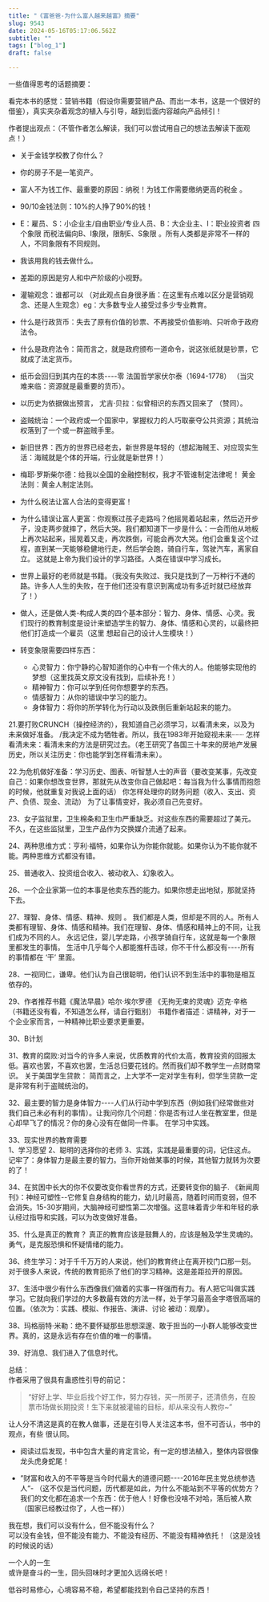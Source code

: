 ```yaml
--- 
title: "《富爸爸-为什么富人越来越富》摘要" 
slug: 9543
date: 2024-05-16T05:17:06.562Z 
subtitle: "" 
tags: ["blog_1"] 
draft: false

--- 
```

一些值得思考的话题摘要：

看完本书的感觉：营销书籍（假设你需要营销产品、而出一本书，这是一个很好的借鉴），真实夹杂着观念的植入与引导，越到后面内容越向产品倾引！

作者提出观点：（不管作者怎么解读，我们可以尝试用自己的想法去解读下面观点！）
- 关于金钱学校教了你什么？  
  
- 你的房子不是一笔资产。
- 富人不为钱工作、最重要的原因：纳税！为钱工作需要缴纳更高的税金 。
- 90/10金钱法则：10%的人挣了90%的钱！ 
- E：雇员、S：小企业主/自由职业/专业人员、B：大企业主、I：职业投资者 四个象限    而税法偏向B、I象限，限制E、S象限 。所有人类都是非常不一样的人，不同象限有不同规则。
- 我该用我的钱去做什么。
- 差距的原因是穷人和中产阶级的小视野。 
- 灌输观念：谁都可以   （对此观点自身很矛盾：在这里有点难以区分是营销观念、还是人生观念）eg：大多数专业人接受过多少专业教育。 
- 什么是行政货币：失去了原有价值的钞票、不再接受价值影响、只听命于政府法令。 
- 什么是政府法令：简而言之，就是政府颁布一道命令，说这张纸就是钞票，它就成了法定货币。     
- 纸币会回归到其内在的本质----零   法国哲学家伏尔泰（1694-1778）   （当灾难来临：资源就是最重要的货币）。 
- 以历史为依据做出预言，  尤吉·贝拉：似曾相识的东西又回来了    （赞同）。 
- 盗贼统治：一个政府或一个国家中，掌握权力的人巧取豪夺公共资源；其统治权落到了一个或一群盗贼手里。 
- 新旧世界：西方的世界已经老去，新世界是年轻的（想起海贼王、对应现实生活：海贼就是个体的开端，行业就是新世界！） 
- 梅耶·罗斯柴尔德：给我以全国的金融控制权，我才不管谁制定法律呢！    黄金法则：黄金人制定法则。 
- 为什么税法让富人合法的变得更富！ 
- 为什么错误让富人更富：你观察过孩子走路吗？他摇晃着站起来，然后迈开步子，没走两步就摔了，然后大哭。我们都知道下一步是什么：一会而他从地板上再次站起来，摇晃着又走，再次跌倒，可能会再次大哭。他们会重复这个过程，直到某一天能够稳健地行走，然后学会跑，骑自行车，驾驶汽车，离家自立。   这就是上帝为我们设计的学习路径。人类在错误中学习成长。
- 世界上最好的老师就是书籍。（我没有失败过、我只是找到了一万种行不通的路。许多人人生的失败，在于他们还没有意识到离成功有多近时就已经放弃了！）
- 做人，还是做人类-构成人类的四个基本部分：智力、身体、情感、心灵。我们现行的教育制度是设计来塑造学生的智力、身体、情感和心灵的，以最终把他们打造成一个雇员（这里 想起自己的设计人生模块！）
- 转变象限需要四样东西： 
    - 心灵智力：你宁静的心智知道你的心中有一个伟大的人。他能够实现他的梦想（这里找英文原文没有找到，后续补充！） 
    - 精神智力：你可以学到任何你想要学的东西。
    - 情感智力：从你的错误中学习的能力。 
    - 身体智力：将你的所学转化为行动以及跌倒后重新站起来的能力。   

21.要打败CRUNCH（操控经济的），我知道自己必须学习，以看清未来，以及为未来做好准备。  /我决定不成为牺牲者。所以，我在1983年开始窥视未来······    怎样看清未来：看清未来的方法是研究过去。（老王研究了各国三十年来的房地产发展历史，所以关注历史：你也能学到怎样看清未来）。   

22.为危机做好准备：学习历史、图表、听智慧人士的声音（要改变某事，先改变自己：如果你想改变世界，那就先从改变你自己做起吧：每当我为什么事情而抱怨的时候，他就重复对我说上面的话）   你怎样处理你的财务问题（收入、支出、资产、负债、现金、流动）  为了让事情变好，我必须自己先变好。

23、女子监狱里，卫生棉条和卫生巾严重缺乏。对这些东西的需要超过了美元。不久，在这些监狱里，卫生产品作为交换媒介流通了起来。

24、两种思维方式：亨利·福特，如果你认为你能你就能。如果你认为不能你就不能。两种思维方式都没有错。

25、普通收入、投资组合收入、被动收入、幻象收入。

26、一个企业家第一位的本事是他卖东西的能力。如果你想走出地狱，那就坚持下去。

27、理智、身体、情感、精神、规则 。 我们都是人类，但却是不同的人。所有人类都有理智、身体、情感和精神。我们在理智、身体、情感和精神上的不同，让我们成为不同的人。    永远记住，婴儿学走路，小孩学骑自行车，这就是每一个象限里都发生的事情。   生活中几乎每个人都能推杆击球，你不干什么都没有----所有的事情都在 ‘干’ 里面。

28、一视同仁，谦卑。他们认为自己很聪明，他们认识不到生活中的事物是相互依存的。

29、作者推荐书籍《魔法早晨》哈尔·埃尔罗德    《无拘无束的灵魂》迈克·辛格   （书籍还没有看，不知道怎么样，请自行甄别）   书籍作者描述：讲精神，对于一个企业家而言，一种精神比职业要求更重要。

30、B计划

31、教育的腐败:对当今的许多人来说，优质教育的代价太高，教育投资的回报太低。喜欢也罢，不喜欢也罢，生活总归要花钱的。然而我们却不教学生一点财商常识。   关于美国学生贷款： 简而言之，上大学不一定对学生有利，但学生贷款一定是非常有利于盗贼统治的。

32、最主要的智力是身体智力----人们从行动中学到东西（例如我们经常做些对我们自己未必有利的事情）。让我问你几个问题：你是否有过人坐在教室里，但是心却早飞了的情况？你的身心没有在做同一件事。   在学习中实践。

33、现实世界的教育需要  
        1、学习愿望  2、聪明的选择你的老师   3、实践，实践是最重要的词，记住这点。  记牢了：身体智力是最主要的智力。当你开始做某事的时候，其他智力就转为次要的了！

34、在贫困中长大的你不仅要改变你看世界的方式，还要转变你的脑子.  《新闻周刊》：神经可塑性--它修复自身结构的能力，幼儿时最高，随着时间而变弱，但不会消失。15-30岁期间，大脑神经可塑性第二次增强。这意味着青少年和年轻的承认经过指导和实践，可以为改变做好准备。

35、什么是真正的教育？    真正的教育应该是鼓舞人的，应该是触及学生灵魂的。    勇气，是克服恐惧和怀疑情绪的能力。

36、终生学习：对于千千万万的人来说，他们的教育终止在离开校门口那一刻。对于很多人来说，传统的教育扼杀了他们的学习精神。这是差距拉开的原因。

37、生活中很少有什么东西像我们做着的实事一样强而有力。有人把它叫做实践学习。它就向我们学过的大多数最有效的方法一样，处于学习最高金字塔很高端的位置。（依次为：实践、模拟、作报告、演讲、讨论    被动：观摩）。

38、玛格丽特·米勒：绝不要怀疑那些思想深邃、敢于担当的一小群人能够改变世界。真的，这是永远有存在价值的唯一的事情。

39、好消息、我们进入了信息时代。




总结：  
  作者采用了很具有蛊惑性引导的前记：
  >“好好上学、毕业后找个好工作，努力存钱，买一所房子，还清债务，在股票市场做长期投资！生下来就被灌输的目标，却从来没有人教你~”   

  让人分不清这是真的在教人做事，还是在引导人关注这本书，但不可否认，书中的观点，有些 很认同。 

- 阅读过后发现，书中包含大量的肯定言论，有一定的想法植入，整体内容很像龙头虎身蛇尾！ 
  
- ”财富和收入的不平等是当今时代最大的道德问题----2016年民主党总统参选人“- （这不仅是当代问题，历代都是如此，为什么不能站到不平等的优势方？我们的文化都在追求一个东西：优于他人！好像也没啥不对哈，落后被人欺（国家已经教过你了，人也一样））

我在想，我们可以没有什么，但不能没有什么？  
可以没有金钱，但不能没有能力、不能没有经历、不能没有精神依托！（这是没钱的时候说的话）

一个人的一生  
或许是奋斗的一生，回头回味时才更加久远绵长吧！

低谷时易修心，心境容易不稳，希望都能找到令自己坚持的东西！
